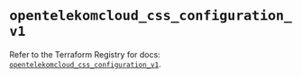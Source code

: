 # `opentelekomcloud_css_configuration_v1`

Refer to the Terraform Registry for docs: [`opentelekomcloud_css_configuration_v1`](https://registry.terraform.io/providers/opentelekomcloud/opentelekomcloud/1.36.43/docs/resources/css_configuration_v1).
